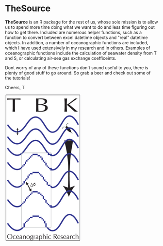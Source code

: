 # TheSource

__TheSource__ is an R package for the rest of us, whose sole mission is to allow us to spend more time doing what we want to do and less time figuring out how to get there. Included are numerous helper functions, such as a function to convert between excel datetime objects and "real" datetime objects. In addition, a number of oceanographic functions are included, which I have used extensively in my research and in others. Examples of oceanographic functions include the calculation of seawater density from T and S, or calculating air-sea gas exchange coefficeints.

Dont worry of any of these functions don't sound useful to you, there is plenty of good stuff to go around. So grab a beer and check out some of the tutorials!

Cheers,
T

<img src="https://github.com/tbrycekelly/TheSource/blob/master/logo.png" width="250">
